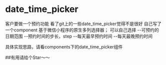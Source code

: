 # date_time_picker

客户要做一个预约功能
看了git上的一些date_time_picker觉得不是很好
自己写了一个component
基于微信小程序的原生多列选择器；
可以自己选择
  --可预约的日期范围
  --预约时间的步长，step
  --每天最早预约时间
  --每天最晚预约时间

具体实现思路，请看components下的date_time_picker组件

##有用请给个Star～～

